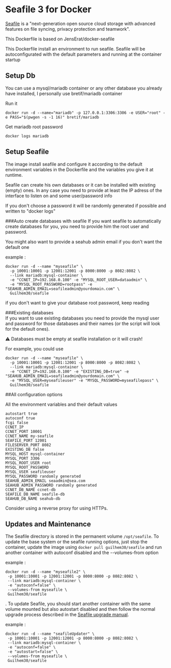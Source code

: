 # Seafile 3 for Docker

[Seafile](http://www.seafile.com/) is a "next-generation open source cloud storage
with advanced features on file syncing, privacy protection and teamwork".

This Dockerfile is based on JensErat/docker-seafile

This Dockerfile install an environment to run seafile.
Seafile will be autoconfigurated with the default parameters and running at the container startup

## Setup Db
You can use a mysql/mariadb container or any other database you already have installed, I personally use bretif/mariadb container

Run it

    docker run -d --name="mariadb" -p 127.0.0.1:3306:3306 -e USER="root" -e PASS="$(pwgen -s -1 16)" bretif/mariadb

Get mariadb root password

    docker logs mariadb 

## Setup Seafile

The image install seafile and configure it according to the default environment variables in the Dockerfile and the variables you give it at runtime. 

Seafile can create his own databases or it can be installed with existing (empty) ones.
In any case you need to provide at least the IP adress of the interface to listen on and some user/password info

If you don't choose a password it will be randomly generated if possible and written to "docker logs"

###Auto create databases with seafile
If you want seafile to automatically create databases for you, you need to provide him the root user and password.

You might also want to provide a seahub admin email if you don't want the default one

example :

    docker run -d --name "myseafile" \
      -p 10001:10001 -p 12001:12001 -p 8000:8000 -p 8082:8082 \
      --link mariadb:mysql-container \
      -e "CCNET_IP=192.168.0.100" -e "MYSQL_ROOT_USER=dataadmin" \ 
      -e "MYSQL_ROOT_PASSWORD=rootpass" -e "SEAHUB_ADMIN_EMAIL=seafileadmin@yourdomain.com" \
      Guilhem30/seafile 
      
if you don't want to give your database root password, keep reading

###Existing databases   
If you want to use existing databases you need to provide the mysql user and password for those databases and their names (or the script will look for the default ones).

:warning: Databases must be empty at seafile installation or it will crash!

For example, you could use

    docker run -d --name "myseafile" \
      -p 10001:10001 -p 12001:12001 -p 8000:8000 -p 8082:8082 \
      --link mariadb:mysql-container \
      -e "CCNET_IP=192.168.0.100" -e "EXISTING_DB=true" -e "SEAHUB_ADMIN_EMAIL=seafileadmin@yourdomain.com" \
      -e "MYSQL_USER=myseafileuser" -e "MYSQL_PASSWORD=myseafilepass" \
      Guilhem30/seafile   
      
##All configuration options      

All the environment variables and their default values

    autostart true
    autoconf true
    fcgi false
    CCNET_IP
    CCNET_PORT 10001
    CCNET_NAME my-seafile
    SEAFILE_PORT 12001
    FILESERVER_PORT 8082
    EXISTING_DB false
    MYSQL_HOST mysql-container
    MYSQL_PORT 3306
    MYSQL_ROOT_USER root
    MYSQL_ROOT_PASSWORD
    MYSQL_USER seafileuser
    MYSQL_PASSWORD randomly generated
    SEAHUB_ADMIN_EMAIL seaadmin@sea.com
    SEAHUB_ADMIN_PASSWORD randomly generated
    CCNET_DB_NAME ccnet-db
    SEAFILE_DB_NAME seafile-db
    SEAHUB_DB_NAME seahub-db


Consider using a reverse proxy for using HTTPs.


## Updates and Maintenance

The Seafile directory is stored in the permanent volume `/opt/seafile`. To update the base system or the seafile running options, just stop the container, update the image using `docker pull guilhem30/seafile` and run another container with autoconf disabled and the --volumes-from option

example :

    docker run -d --name "myseafile2" \
     -p 10001:10001 -p 12001:12001 -p 8000:8000 -p 8082:8082 \
     --link mariadb:mysql-container \ 
     -e "autoconf=false" \
     --volumes-from myseafile \
     Guilhem30/seafile   

. To update Seafile, you should start another container with the same volume mounted but also autostart disabled and then follow the normal upgrade process described in the [Seafile upgrade manual](http://manual.seafile.com/deploy/upgrade.html). 

example :

    docker run -d --name "seafileUpdater" \
     -p 10001:10001 -p 12001:12001 -p 8000:8000 -p 8082:8082 \
     --link mariadb:mysql-container \ 
     -e "autoconf=false" \
     -e "autostart=false" \
     --volumes-from myseafile \
     Guilhem30/seafile   
